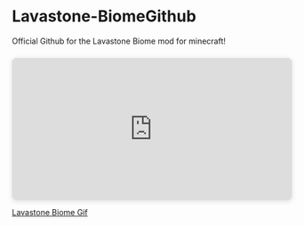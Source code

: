 # Lavastone-BiomeGithub
Official Github for the Lavastone Biome mod for minecraft!
<div style="position: relative; width: 100%; height: 0; padding-top: 50.7813%;
 padding-bottom: 0; box-shadow: 0 2px 8px 0 rgba(63,69,81,0.16); margin-top: 1.6em; margin-bottom: 0.9em; overflow: hidden;
 border-radius: 8px; will-change: transform;">
  <iframe loading="lazy" style="position: absolute; width: 100%; height: 100%; top: 0; left: 0; border: none; padding: 0;margin: 0;"
    src="https://www.canva.com/design/DAGf5Py60PE/egPgZMoqdRZ24S8xTS0mwQ/watch?embed" allowfullscreen="allowfullscreen" allow="fullscreen">
  </iframe>
</div>
<a href="https:&#x2F;&#x2F;www.canva.com&#x2F;design&#x2F;DAGf5Py60PE&#x2F;egPgZMoqdRZ24S8xTS0mwQ&#x2F;watch?utm_content=DAGf5Py60PE&amp;utm_campaign=designshare&amp;utm_medium=embeds&amp;utm_source=link" target="_blank" rel="noopener">Lavastone Biome Gif</a>
